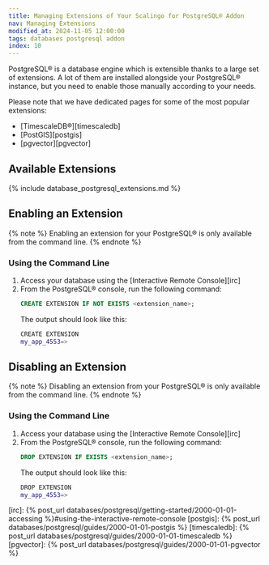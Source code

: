 ```yaml
---
title: Managing Extensions of Your Scalingo for PostgreSQL® Addon
nav: Managing Extensions
modified_at: 2024-11-05 12:00:00
tags: databases postgresql addon
index: 10
---
```


PostgreSQL® is a database engine which is extensible thanks to a large set of
extensions. A lot of them are installed alongside your PostgreSQL® instance,
but you need to enable those manually according to your needs.

Please note that we have dedicated pages for some of the most popular
extensions:
- [TimescaleDB®][timescaledb]
- [PostGIS][postgis]
- [pgvector][pgvector]

## Available Extensions

{% include database_postgresql_extensions.md %}


## Enabling an Extension

{% note %}
Enabling an extension for your PostgreSQL® is only available from the command
line.
{% endnote %}

### Using the Command Line

1. Access your database using the [Interactive Remote Console][irc]
2. From the PostgreSQL® console, run the following command:
   ```sql
   CREATE EXTENSION IF NOT EXISTS <extension_name>;
   ```
   The output should look like this:
   ```bash
   CREATE EXTENSION
   my_app_4553=>
   ```


## Disabling an Extension

{% note %}
Disabling an extension from your PostgreSQL® is only available from the command
line.
{% endnote %}

### Using the Command Line

1. Access your database using the [Interactive Remote Console][irc]
2. From the PostgreSQL® console, run the following command:
   ```sql
   DROP EXTENSION IF EXISTS <extension_name>;
   ```
   The output should look like this:
   ```bash
   DROP EXTENSION
   my_app_4553=>
   ```


[irc]: {% post_url databases/postgresql/getting-started/2000-01-01-accessing %}#using-the-interactive-remote-console
[postgis]: {% post_url databases/postgresql/guides/2000-01-01-postgis %}
[timescaledb]: {% post_url databases/postgresql/guides/2000-01-01-timescaledb %}
[pgvector]: {% post_url databases/postgresql/guides/2000-01-01-pgvector %}
